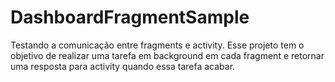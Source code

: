 # DashboardFragmentSample
Testando a comunicação entre fragments e activity. Esse projeto tem o objetivo de realizar uma tarefa em background em cada fragment e retornar uma resposta para activity quando essa tarefa acabar.
